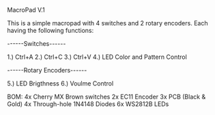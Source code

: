 MacroPad V.1

This is a simple macropad with 4 switches and 2 rotary encoders. Each having the following functions:

------Switches------

1.) Ctrl+A
2.) Ctrl+C
3.) Ctrl+V
4.) LED Color and Pattern Control

------Rotary Encoders------

5.) LED Brigthness
6.) Voulme Control 

BOM:
4x Cherry MX Brown switches
2x EC11 Encoder
3x PCB (Black & Gold)
4x Through-hole 1N4148 Diodes
6x WS2812B LEDs